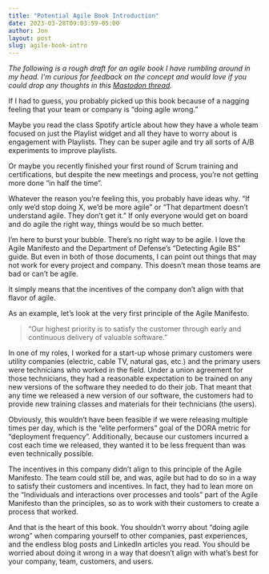 ```yaml
---
title: "Potential Agile Book Introduction"
date: 2023-03-28T09:03:59-05:00
author: Jon
layout: post
slug: agile-book-intro
---
```


*The following is a rough draft for an agile book I have rumbling around in my head. I'm curious for feedback on the concept and would love if you could drop any thoughts in this [Mastodon thread](https://fosstodon.org/@healsdata/110102280685728739).*

<!--more-->

If I had to guess, you probably picked up this book because of a nagging feeling that your team or company is “doing agile wrong.” 

Maybe you read the class Spotify article about how they have a whole team focused on just the Playlist widget and all they have to worry about is engagement with Playlists. They can be super agile and try all sorts of A/B experiments to improve playlists.

Or maybe you recently finished your first round of Scrum training and certifications, but despite the new meetings and process, you’re not getting more done “in half the time”. 

Whatever the reason you’re feeling this, you probably have ideas why. “If only we’d stop doing X, we’d be more agile” or “That department doesn’t understand agile. They don’t get it.” If only everyone would get on board and do agile the right way, things would be so much better. 

I’m here to burst your bubble. There’s no right way to be agile. I love the Agile Manifesto and the Department of Defense’s “Detecting Agile BS” guide. But even in both of those documents, I can point out things that may not work for every project and company. This doesn’t mean those teams are bad or can’t be agile. 

It simply means that the incentives of the company don’t align with that flavor of agile.

As an example, let’s look at the very first principle of the Agile Manifesto. 

> “Our highest priority is to satisfy the customer through early and continuous delivery of valuable software.”

In one of my roles, I worked for a start-up whose primary customers were utility companies (electric, cable TV, natural gas, etc.) and the primary users were technicians who worked in the field. Under a union agreement for those technicians, they had a reasonable expectation to be trained on any new versions of the software they needed to do their job.  That meant that any time we released a new version of our software, the customers had to provide new training classes and materials for their technicians (the users). 

Obviously, this wouldn’t have been feasible if we were releasing multiple times per day, which is the “elite performers” goal of the DORA metric for “deployment frequency”. Additionally, because our customers incurred a cost each time we released, they wanted it to be less frequent than was even technically possible. 

The incentives in this company didn’t align to this principle of the Agile Manifesto. The team could still be, and was, agile but had to do so in a way to satisfy their customers and incentives. In fact, they had to lean more on the “Individuals and interactions over processes and tools” part of the Agile Manifesto than the principles, so as to work with their customers to create a process that worked.

And that is the heart of this book. You shouldn’t worry about “doing agile wrong” when comparing yourself to other companies, past experiences, and the endless blog posts and LinkedIn articles you read. You should be worried about doing it wrong in a way that doesn’t align with what’s best for your company, team, customers, and users.

